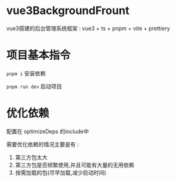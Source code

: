 # vue3BackgroundFrount
vue3搭建的后台管理系统框架 : vue3 + ts + pnpm + vite + prettiery
# 项目基本指令
`pnpm i` 安装依赖

`pnpm run dev` 启动项目


# 优化依赖
配置在 optimizeDeps 的include中

需要优化依赖的情况主要是有 : 
1. 第三方包太大
2. 第三方包是否频繁使用,并且可能有大量的无用依赖
3. 按需加载的包(尽早加载,减少启动时间)
